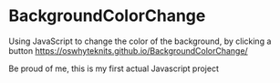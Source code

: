# BackgroundColorChange
Using JavaScript to change the color of the background, by clicking a button
https://oswhyteknits.github.io/BackgroundColorChange/

Be proud of me, this is my first actual Javascript project
